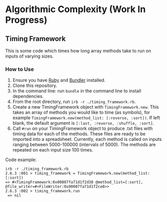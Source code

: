 # Algorithmic Complexity (Work In Progress)

## Timing Framework

This is some code which times how long array methods take to run on inputs of varying sizes.

### How to Use

1. Ensure you have [Ruby](https://www.ruby-lang.org/en/documentation/installation/) and [Bundler](https://bundler.io/) installed.
2. Clone this repository.
3. In the command line: run `bundle` in the command line to install dependencies.
4. From the root directory, run `irb -r ./timing_framework.rb`.
5. Create a new TimingFramework object with `TimingFramework.new`. This takes an array of methods you would like to time (as symbols), for example `TimingFramework.new(method_list: [:reverse, :sort])`. If left blank, the default argument is `[:last, :reverse, :shuffle, :sort]`.
6. Call `#run` on your TimingFramework object to produce .txt files with timing data for each of the methods. These files are ready to be imported into a spreadsheet. Currently, each method is called on inputs ranging between 5000-100000 (intervals of 5000). The methods are repeated on each input size 100 times.

Code example:

```
irb -r ./timing_framework.rb
2.6.3 :001 > timing_framework = TimingFramework.new(method_list: [:sort])
=> #<TimingFramework:0x00007fa71d1f2d38 @method_list=[:sort], @file_writer=#<FileWriter:0x00007fa71d1f2ce8>>
2.6.3 :002 > timing_framework.run
 => nil
```
